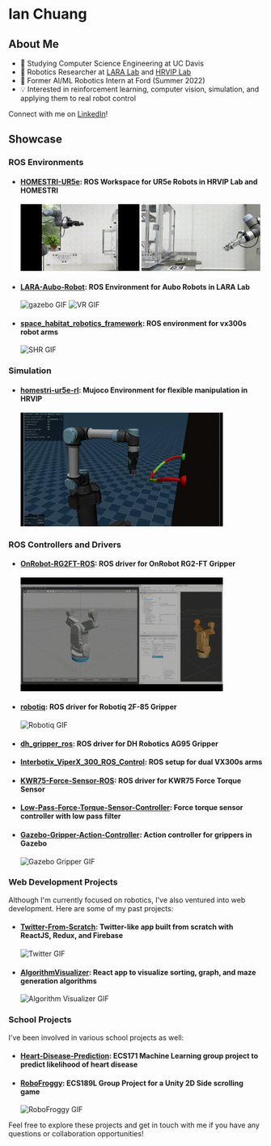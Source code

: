 # Ian Chuang

## About Me

- 🏫 Studying Computer Science Engineering at UC Davis
- 🤖 Robotics Researcher at [LARA Lab](https://soltanilab.engineering.ucdavis.edu/) and [HRVIP Lab](https://hrvip.ucdavis.edu/)
- 💼 Former AI/ML Robotics Intern at Ford (Summer 2022)
- 💡 Interested in reinforcement learning, computer vision, simulation, and applying them to real robot control

Connect with me on [LinkedIn](https://www.linkedin.com/in/iantc104/)!

## Showcase

### ROS Environments

- #### [HOMESTRI-UR5e](https://github.com/tammerb/HOMESTRI-UR5e-Robotiq2f85/tree/minimal): ROS Workspace for UR5e Robots in HRVIP Lab and HOMESTRI
  <img src="images/homestri-ur-a-bot.gif" alt="a_bot GIF" width="49%">
  <img src="images/homestri-ur-b-bot.gif" alt="b_bot GIF" width="49%">

- #### [LARA-Aubo-Robot](https://github.com/ian-chuang/LARA_AUBOi5_AG95): ROS Environment for Aubo Robots in LARA Lab
  <img src="images/lara-aubo.gif" alt="gazebo GIF" width="49%">
  <img src="images/lara-aubo-vr.gif" alt="VR GIF" width="49%">

- #### [space_habitat_robotics_framework](https://github.com/Drojas251/space_habitat_robotics_framework): ROS environment for vx300s robot arms
  <img src="images/shr.gif" alt="SHR GIF" width="400">

### Simulation

- #### [homestri-ur5e-rl](https://github.com/ian-chuang/homestri-ur5e-rl): Mujoco Environment for flexible manipulation in HRVIP
  <img src="images/ur5e-rl-mujoco.gif" alt="UR5e Mujoco GIF" width="400">

### ROS Controllers and Drivers

- #### [OnRobot-RG2FT-ROS](https://github.com/ian-chuang/OnRobot-RG2FT-ROS): ROS driver for OnRobot RG2-FT Gripper
  <img src="images/onrobot.gif" alt="OnRobot GIF" width="400">

- #### [robotiq](https://github.com/ian-chuang/robotiq): ROS driver for Robotiq 2F-85 Gripper
  <img src="images/robotiq.gif" alt="Robotiq GIF" width="400">

- #### [dh_gripper_ros](https://github.com/ian-chuang/dh_gripper_ros): ROS driver for DH Robotics AG95 Gripper

- #### [Interbotix_ViperX_300_ROS_Control](https://github.com/ian-chuang/Interbotix_ViperX_300_ROS_Control): ROS setup for dual VX300s arms

- #### [KWR75-Force-Sensor-ROS](https://github.com/ian-chuang/KWR75-Force-Sensor-ROS): ROS driver for KWR75 Force Torque Sensor

- #### [Low-Pass-Force-Torque-Sensor-Controller](https://github.com/ian-chuang/Low-Pass-Force-Torque-Sensor-Controller): Force torque sensor controller with low pass filter

- #### [Gazebo-Gripper-Action-Controller](https://github.com/ian-chuang/Gazebo-Gripper-Action-Controller): Action controller for grippers in Gazebo
  <img src="images/gazebo-gripper.gif" alt="Gazebo Gripper GIF" width="400">

### Web Development Projects

Although I'm currently focused on robotics, I've also ventured into web development. Here are some of my past projects:

- #### [Twitter-From-Scratch](https://github.com/ian-chuang/Twitter-From-Scratch): Twitter-like app built from scratch with ReactJS, Redux, and Firebase
  <img src="images/twitter.gif" alt="Twitter GIF" width="400">

- #### [AlgorithmVisualizer](https://github.com/ian-chuang/AlgorithmVisualizer): React app to visualize sorting, graph, and maze generation algorithms
  <img src="images/algviz.gif" alt="Algorithm Visualizer GIF" width="400">

### School Projects

I've been involved in various school projects as well:

- #### [Heart-Disease-Prediction](https://github.com/ian-chuang/Heart-Disease-Prediction): ECS171 Machine Learning group project to predict likelihood of heart disease

- #### [RoboFroggy](https://github.com/ian-chuang/RoboFroggy): ECS189L Group Project for a Unity 2D Side scrolling game
  <img src="images/robofroggy.gif" alt="RoboFroggy GIF" width="400">

Feel free to explore these projects and get in touch with me if you have any questions or collaboration opportunities!
